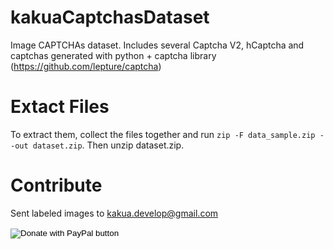 # kakuaCaptchasDataset
Image CAPTCHAs dataset. Includes several Captcha V2, hCaptcha and captchas generated with python + captcha library (https://github.com/lepture/captcha)

# Extact Files

To extract them, collect the files together and run `zip -F data_sample.zip --out dataset.zip`. Then unzip dataset.zip.

# Contribute
Sent labeled images to kakua.develop@gmail.com


<form action="https://www.paypal.com/donate" method="post" target="_top">
<input type="hidden" name="hosted_button_id" value="5DRMVP24HCFXC" />
<input type="image" src="https://www.paypalobjects.com/en_US/i/btn/btn_donate_SM.gif" border="0" name="submit" title="PayPal - The safer, easier way to pay online!" alt="Donate with PayPal button" />
<img alt="" border="0" src="https://www.paypal.com/en_CO/i/scr/pixel.gif" width="1" height="1" />
</form>
